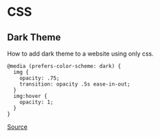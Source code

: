 # CSS
## Dark Theme
How to add dark theme to a website using only css.
``` 
@media (prefers-color-scheme: dark) {
  img {
    opacity: .75;
    transition: opacity .5s ease-in-out;
  }
  img:hover {
    opacity: 1;
  }
}
```

[Source](https://css-tricks.com/dark-modes-with-css/)